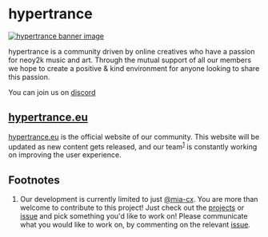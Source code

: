 # hypertrance

[![hypertrance banner image](https://user-images.githubusercontent.com/42698687/227067360-a29ec26c-d473-42ea-a7f9-0ad45c3638f3.png)](https://discord.gg/673AfPB)

hypertrance is a community driven by online creatives who have a passion for neoy2k music and art. Through the mutual support of all our members we hope to create a positive & kind environment for anyone looking to share this passion.

You can join us on [discord](https://discord.gg/673AfPB)

## [hypertrance.eu](https://hypertrance.eu)
[hypertrance.eu](https://hypertrance.eu) is the official website of our community. This website will be updated as new content gets released, and our team<sup>[1](#Footnotes)</sup> is constantly working on improving the user experience.

## Footnotes
1. Our development is currently limited to just [@mia-cx](https://github.com/mia-cx). You are more than welcome to contribute to this project! Just check out the [projects](https://github.com/nuphory/hypertrance/projects) or [issue](https://github.com/nuphory/hypertrance/issues) and pick something you'd like to work on! Please communicate what you would like to work on, by commenting on the relevant [issue](https://github.com/nuphory/hypertrance/issues).
